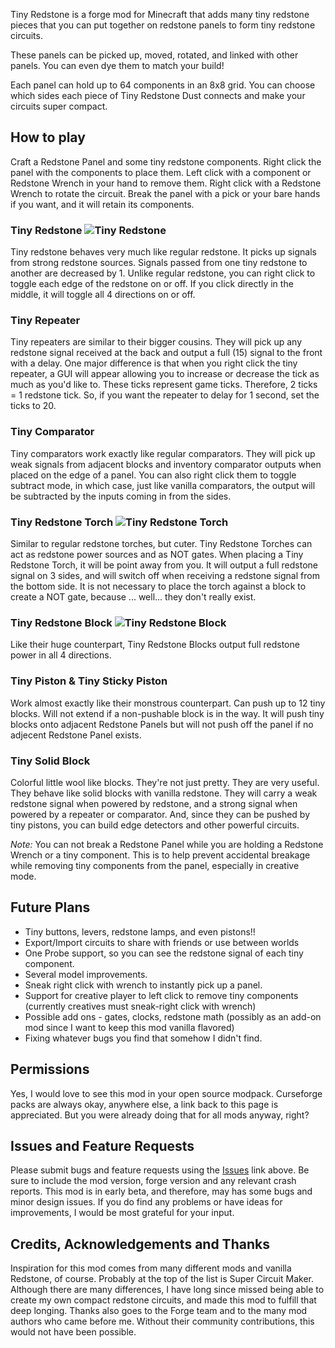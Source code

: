 Tiny Redstone is a forge mod for Minecraft that adds many tiny redstone pieces that you can put together on redstone panels to form tiny redstone circuits.

These panels can be picked up, moved, rotated, and linked with other panels. You can even dye them to match your build!

Each panel can hold up to 64 components in an 8x8 grid. You can choose which sides each piece of Tiny Redstone Dust connects and make your circuits super compact.

## How to play

Craft a Redstone Panel and some tiny redstone components. Right click the panel with the components to place them. Left click with a component or Redstone Wrench in your hand to remove them.
Right click with a Redstone Wrench to rotate the circuit. Break the panel with a pick or your bare hands if you want, and it will retain its components.

### Tiny Redstone ![Tiny Redstone](https://media.forgecdn.net/attachments/345/698/tiny_redstone.png "Tiny Redstone")

Tiny redstone behaves very much like regular redstone. It picks up signals from strong redstone sources. Signals passed from one tiny redstone to another are decreased by 1. Unlike regular redstone, you can right click to toggle each edge of the redstone on or off. If you click directly in the middle, it will toggle all 4 directions on or off.

### Tiny Repeater

Tiny repeaters are similar to their bigger cousins. They will pick up any redstone signal received at the back and output a full (15) signal to the front with a delay. One major difference is that when you right click the tiny repeater, a GUI will appear allowing you to increase or decrease the tick as much as you'd like to. These ticks represent game ticks. Therefore, 2 ticks = 1 redstone tick. So, if you want the repeater to delay for 1 second, set the ticks to 20.

### Tiny Comparator

Tiny comparators work exactly like regular comparators. They will pick up weak signals from adjacent blocks and inventory comparator outputs when placed on the edge of a panel. You can also right click them to toggle subtract mode, in which case, just like vanilla comparators, the output will be subtracted by the inputs coming in from the sides.

### Tiny Redstone Torch ![Tiny Redstone Torch](https://media.forgecdn.net/attachments/345/700/tiny_redstone_torch.png "Tiny Redstone Torch")

Similar to regular redstone torches, but cuter. Tiny Redstone Torches can act as redstone power sources and as NOT gates. When placing a Tiny Redstone Torch, it will be point away from you. It will output a full redstone signal on 3 sides, and will switch off when receiving a redstone signal from the bottom side. It is not necessary to place the torch against a block to create a NOT gate, because ... well... they don't really exist.

### Tiny Redstone Block ![Tiny Redstone Block](https://media.forgecdn.net/attachments/345/702/tiny_redstone_block.png "Tiny Redstone Block")

Like their huge counterpart, Tiny Redstone Blocks output full redstone power in all 4 directions.

### Tiny Piston & Tiny Sticky Piston

Work almost exactly like their monstrous counterpart. Can push up to 12 tiny blocks.
Will not extend if a non-pushable block is in the way.
It will push tiny blocks onto adjacent Redstone Panels but will not push off the panel
if no adjecent Redstone Panel exists.

### Tiny Solid Block

Colorful little wool like blocks. They're not just pretty. They are very useful.
They behave like solid blocks with vanilla redstone. They will carry a weak redstone
signal when powered by redstone, and a strong signal when powered by a repeater or comparator.
And, since they can be pushed by tiny pistons, you can build edge detectors and other powerful circuits.


*Note:* You can not break a Redstone Panel while you are holding a Redstone Wrench or a tiny component. This is to help prevent accidental breakage while removing tiny components from the panel, especially in creative mode.

## Future Plans

- Tiny buttons, levers, redstone lamps, and even pistons!!
- Export/Import circuits to share with friends or use between worlds
- One Probe support, so you can see the redstone signal of each tiny component.
- Several model improvements.
- Sneak right click with wrench to instantly pick up a panel.
- Support for creative player to left click to remove tiny components (currently creatives must sneak-right click with wrench)
- Possible add ons - gates, clocks, redstone math (possibly as an add-on mod since I want to keep this mod vanilla flavored)
- Fixing whatever bugs you find that somehow I didn't find.

## Permissions

Yes, I would love to see this mod in your open source modpack. Curseforge packs are always okay, anywhere else, a link back to this page is appreciated. But you were already doing that for all mods anyway, right?

## Issues and Feature Requests

Please submit bugs and feature requests using the [Issues](https://github.com/dannydjdk/Tiny-Redstone/issues "Nutritional Balance issues") link above.
Be sure to include the mod version, forge version and any relevant crash reports.
This mod is in early beta, and therefore, may has some bugs and minor design issues.
If you do find any problems or have ideas for improvements, I would be most grateful for your input.

## Credits, Acknowledgements and Thanks

Inspiration for this mod comes from many different mods and vanilla Redstone, of course. Probably at the top of the list is Super Circuit Maker. Although there are many differences, I have long since missed being able to create my own compact redstone circuits, and made this mod to fulfill that deep longing.
Thanks also goes to the Forge team and to the many mod authors who came before me.
Without their community contributions, this would not have been possible.